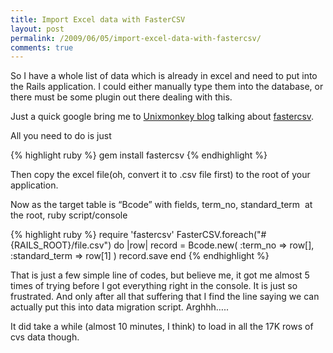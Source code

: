 ```yaml
---
title: Import Excel data with FasterCSV
layout: post
permalink: /2009/06/05/import-excel-data-with-fastercsv/
comments: true
---
```

So I have a whole list of data which is already in excel and need to put into the Rails application. I could either manually type them into the database, or there must be some plugin out there dealing with this.

Just a quick google bring me to [Unixmonkey blog](http://unixmonkey.net/?tag=ruby-rails-gems-plugins-csv-database) talking about [fastercsv](http://fastercsv.rubyforge.org/).

All you need to do is just

{% highlight ruby %}
gem install fastercsv
{% endhighlight %}

Then copy the excel file(oh, convert it to .csv file first) to the root of your application.

Now as the target table is &#8220;Bcode&#8221; with fields, term\_no, standard\_term  at the root, ruby script/console

{% highlight ruby %}
require 'fastercsv'
FasterCSV.foreach("#{RAILS_ROOT}/file.csv") do |row|
  record = Bcode.new(
  :term_no => row[],
  :standard_term => row[1]
  )
  record.save
end
{% endhighlight %}


That is just a few simple line of codes, but believe me, it got me almost 5 times of trying before I got everything right in the console. It is just so frustrated. And only after all that suffering that I find the line saying we can actually put this into data migration script. Arghhh&#8230;..

It did take a while (almost 10 minutes, I think) to load in all the 17K rows of cvs data though.